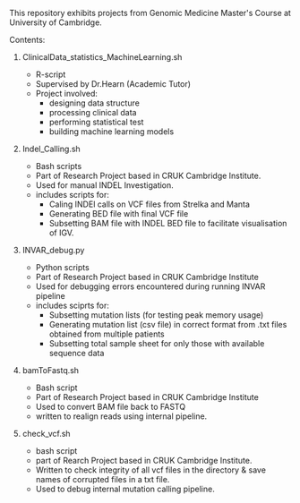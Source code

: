 This repository exhibits projects from Genomic Medicine Master's Course at University of Cambridge.

Contents:

1. ClinicalData_statistics_MachineLearning.sh
    - R-script
    - Supervised by Dr.Hearn (Academic Tutor)
    - Project involved:
        - designing data structure
        - processing clinical data
        - performing statistical test
        - building machine learning models

     
2. Indel_Calling.sh
    - Bash scripts
    - Part of Research Project based in CRUK Cambridge Institute.
    - Used for manual INDEL Investigation.
    - includes scripts for:
        - Caling INDEl calls on VCF files from Strelka and Manta    
        - Generating BED file with final VCF file 
        - Subsetting BAM file with INDEL BED file to facilitate visualisation of IGV. 

3. INVAR_debug.py
    - Python scripts
    - Part of Research Project based in CRUK Cambridge Institute
    - Used for debugging errors encountered during running INVAR pipeline
    - includes sciprts for:
        - Subsetting mutation lists (for testing peak memory usage)
        - Generating mutation list (csv file) in correct format from .txt files obtained from multiple patients
        - Subsetting total sample sheet for only those with available sequence data

4. bamToFastq.sh
   - Bash script
   - Part of Research Project based in CRUK Cambridge Institute
   - Used to convert BAM file back to FASTQ
   - written to realign reads using internal pipeline.
  
5. check_vcf.sh
    - bash script
    - part of Rearch Project based in CRUK Cambridge Institute.
    - Written to check integrity of all vcf files in the directory & save names of corrupted files in a txt file. 
    - Used to debug internal mutation calling pipeline. 
